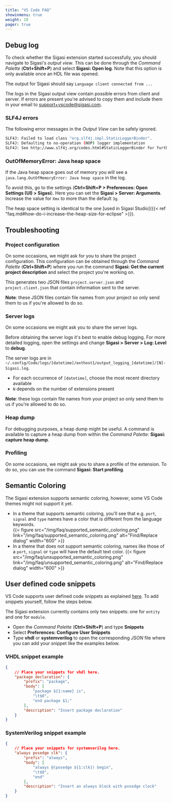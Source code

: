 ```yaml
---
title: "VS Code FAQ"
showinmenu: true
weight: 10
pager: true
---
```


## Debug log

To check whether the Sigasi extension started successfully, you should navigate to Sigasi's _output view_.
This can be done through the _Command Palette_ (**Ctrl+Shift+P**) and select **Sigasi: Open log**.
Note that this option is only available once an HDL file was opened.

The output for Sigasi should say `Language client connected from ...`

The logs in the Sigasi output view contain possible errors from client and server.
If errors are present you're advised to copy them and include them in your email to [support+vscode@sigasi.com](mailto:support+vscode@sigasi.com).

### SLF4J errors

The following error messages in the _Output View_ can be safely ignored.

``` sh
SLF4J: Failed to load class "org.slf4j.impl.StaticLoggerBinder".
SLF4J: Defaulting to no-operation (NOP) logger implementation
SLF4J: See http://www.slf4j.org/codes.html#StaticLoggerBinder for further details.
```

### OutOfMemoryError: Java heap space

If the Java heap space goes out of memory you will see a `java.lang.OutOfMemoryError: Java heap space` in the log.

To avoid this, go to the settings (**Ctrl+Shift+P > Preferences: Open Settings (UI) > Sigasi**).
Here you can set the **Sigasi > Server: Arguments**. Increase the value for `Xmx` to more than the default `3g`.

The heap space setting is identical to the one [used in Sigasi Studio]({{< ref "faq.md#how-do-i-increase-the-heap-size-for-eclipse" >}}).

## Troubleshooting

### Project configuration

On some occasions, we might ask for you to share the project configuration.
This configuration can be obtained through the _Command Palette_ (**Ctrl+Shift+P**) where you run the command **Sigasi: Get the current project description** and select the project you're working on.

This generates two JSON files `project.server.json` and `project.client.json` that contain information sent to the server.

**Note**: these JSON files contain file names from your project so only send them to us if you're allowed to do so.

### Server logs

On some occasions we might ask you to share the server logs.

Before obtaining the server logs it's best to enable debug logging.
For more detailed logging, open the settings and change **Sigasi > Server > Log: Level** to **debug**.  

The server logs are in `~/.config/Code/logs/[datetime]/exthost1/output_logging_[datetime]/[N]-Sigasi.log`.

* For each occurrence of `[datetime]`, choose the most recent directory available
* `N` depends on the number of extensions present

**Note**: these logs contain file names from your project so only send them to us if you're allowed to do so.

### Heap dump

For debugging purposes, a heap dump might be useful.
A command is available to capture a heap dump from within the _Command Palette_: **Sigasi: capture heap dump**.

### Profiling

On some occasions, we might ask you to share a profile of the extension.
To do so, you can use the command **Sigasi: Start profiling**.

## Semantic Coloring

The Sigasi extension supports semantic coloring, however, some VS Code themes might not support it yet.

* In a theme that supports semantic coloring, you'll see that e.g. `port`, `signal` and `type` names have a color that is different from the language keywords.  
{{< figure src="/img/faq/supported_semantic_coloring.png" link="/img/faq/supported_semantic_coloring.png" alt="Find/Replace dialog" width="600" >}}
* In a theme that does not support semantic coloring, names like those of a `port`, `signal` or `type` will have the default text color.
{{< figure src="/img/faq/unsupported_semantic_coloring.png" link="/img/faq/unsupported_semantic_coloring.png" alt="Find/Replace dialog" width="600" >}}

## User defined code snippets

VS Code supports user defined code snippets as explained [here](https://code.visualstudio.com/docs/editor/userdefinedsnippets). To add snippets yourself, follow the steps below.

The Sigasi extension currently contains only two snippets: one for `entity` and one for `module`.

* Open the _Command Palette_ (**Ctrl+Shift+P**) and type **Snippets**
* Select **Preferences: Configure User Snippets**
* Type **vhdl** or **systemverilog** to open the corresponding _JSON_ file where you can add your snippet like the examples below.

### VHDL snippet example

``` json
{
    // Place your snippets for vhdl here.
    "package declaration": {
        "prefix": "package",
        "body": [
            "package ${1:name} is",
            "\t$0",
            "end package $1;"
        ],
        "description": "Insert package declaration"
    }
}
```

### SystemVerilog snippet example

```json
{
    // Place your snippets for systemverilog here.
    "always posedge clk": {
        "prefix": "always",
        "body": [
            "always @(posedge ${1:clk}) begin",
            "\t$0",
            "end"
        ],
        "description": "Insert an always block with posedge clock"
    }
}
```
